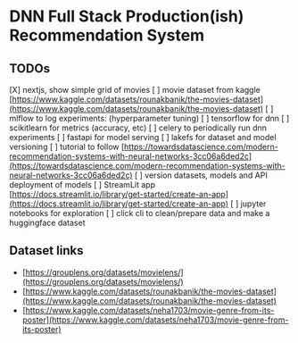 DNN Full Stack Production(ish) Recommendation System
====================================================

## TODOs

[X] nextjs, show simple grid of movies
[ ] movie dataset from kaggle [https://www.kaggle.com/datasets/rounakbanik/the-movies-dataset](https://www.kaggle.com/datasets/rounakbanik/the-movies-dataset)
[ ] mlflow to log experiments: (hyperparameter tuning)
[ ] tensorflow for dnn
[ ] scikitlearn for metrics (accuracy, etc)
[ ] celery to periodically run dnn experiments
[ ] fastapi for model serving
[ ] lakefs for dataset and model versioning
[ ] tutorial to follow [https://towardsdatascience.com/modern-recommendation-systems-with-neural-networks-3cc06a6ded2c](https://towardsdatascience.com/modern-recommendation-systems-with-neural-networks-3cc06a6ded2c)
[ ] version datasets, models and API deployment of models
[ ] StreamLit app [https://docs.streamlit.io/library/get-started/create-an-app](https://docs.streamlit.io/library/get-started/create-an-app)
[ ] jupyter notebooks for exploration
[ ] click cli to clean/prepare data and make a huggingface dataset


## Dataset links

- [https://grouplens.org/datasets/movielens/](https://grouplens.org/datasets/movielens/)
- [https://www.kaggle.com/datasets/rounakbanik/the-movies-dataset](https://www.kaggle.com/datasets/rounakbanik/the-movies-dataset)
- [https://www.kaggle.com/datasets/neha1703/movie-genre-from-its-poster](https://www.kaggle.com/datasets/neha1703/movie-genre-from-its-poster)